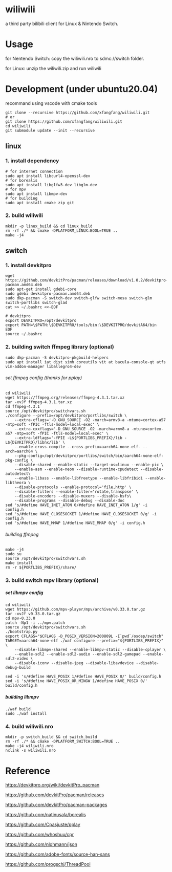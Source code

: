 # wiliwili

a third party bilibili client for Linux & Nintendo Switch.

# Usage

for Nentendo Switch: copy the wiliwili.nro to sdmc://switch folder.

for Linux: unzip the wiliwili.zip and run wiliwili

# Development (under ubuntu20.04)

recommand using vscode with cmake tools

```
git clone --recursive https://github.com/xfangfang/wiliwili.git
# or
git clone https://github.com/xfangfang/wiliwili.git
cd wiliwili
git submodule update --init --recursive
```

## linux

### 1. install dependency

```
# for internet connection
sudo apt install libcurl4-openssl-dev
# for borealis
sudo apt install libglfw3-dev libglm-dev
# for mpv
sudo apt install libmpv-dev
# for building
sudo apt install cmake zip git
```

### 2. build wiliwili

```
mkdir -p linux_build && cd linux_build
rm -rf ./* && cmake -DPLATFORM_LINUX:BOOL=TRUE ..
make -j4
```


## switch

### 1. install devkitpro

```
wget https://github.com/devkitPro/pacman/releases/download/v1.0.2/devkitpro-pacman.amd64.deb
sudo apt-get install gdebi-core
sudo gdebi devkitpro-pacman.amd64.deb
sudo dkp-pacman -S switch-dev switch-glfw switch-mesa switch-glm switch-portlibs switch-glad
cat >> ~/.bashrc <<-EOF

# devkitpro
export DEVKITPRO=/opt/devkitpro
export PATH=\$PATH:\$DEVKITPRO/tools/bin:\$DEVKITPRO/devkitA64/bin
EOF
source ~/.bashrc
```

### 2. building switch ffmpeg library (optional)

```
sudo dkp-pacman -S devkitpro-pkgbuild-helpers
sudo apt install iat dist simh coreutils vit at bacula-console-qt atfs vim-addon-manager liballegro4-dev
```

###### set ffmpeg config (thanks for pplay)

```
cd wiliwili
wget https://ffmpeg.org/releases/ffmpeg-4.3.1.tar.xz
tar -xvJf ffmpeg-4.3.1.tar.xz
cd ffmpeg-4.3.1
source /opt/devkitpro/switchvars.sh
./configure --prefix=/opt/devkitpro/portlibs/switch \
    --extra-cflags='-D_GNU_SOURCE -O2 -march=armv8-a -mtune=cortex-a57 -mtp=soft -fPIC -ftls-model=local-exec' \
    --extra-cxxflags='-D_GNU_SOURCE -O2 -march=armv8-a -mtune=cortex-a57 -mtp=soft -fPIC -ftls-model=local-exec' \
    --extra-ldflags='-fPIE -L${PORTLIBS_PREFIX}/lib -L${DEVKITPRO}/libnx/lib' \
    --enable-cross-compile --cross-prefix=aarch64-none-elf- --arch=aarch64 \
    --pkg-config=/opt/devkitpro/portlibs/switch/bin/aarch64-none-elf-pkg-config \
    --disable-shared --enable-static --target-os=linux --enable-pic \
    --enable-asm --enable-neon --disable-runtime-cpudetect --disable-autodetect\
    --enable-libass --enable-libfreetype --enable-libfribidi --enable-libtheora \
    --disable-protocols --enable-protocol='file,http' \
    --disable-filters --enable-filter='rotate,transpose' \
    --disable-encoders --disable-muxers --disable-bsfs\
    --disable-programs --disable-debug --disable-doc
sed 's/#define HAVE_INET_ATON 0/#define HAVE_INET_ATON 1/g' -i config.h
sed 's/#define HAVE_CLOSESOCKET 1/#define HAVE_CLOSESOCKET 0/g' -i config.h
sed 's/#define HAVE_MMAP 1/#define HAVE_MMAP 0/g' -i config.h
```

###### building ffmpeg

```
make -j4
sudo su
source /opt/devkitpro/switchvars.sh
make install
rm -r ${PORTLIBS_PREFIX}/share/
```

### 3. build switch mpv library (optional)

##### set libmpv config

```
cd wiliwili
wget https://github.com/mpv-player/mpv/archive/v0.33.0.tar.gz
tar -xvJf v0.33.0.tar.gz
cd mpv-0.33.0
patch -Np1 -i ../mpv.patch
source /opt/devkitpro/switchvars.sh
./bootstrap.py
export CFLAGS="$CFLAGS -D_POSIX_VERSION=200809L -I`pwd`/osdep/switch"
TARGET=aarch64-none-elf ./waf configure --prefix="${PORTLIBS_PREFIX}" \
    --disable-libmpv-shared --enable-libmpv-static --disable-cplayer \
    --enable-sdl2 --enable-sdl2-audio --enable-sdl2-gamepad --enable-sdl2-video \
    --disable-iconv --disable-jpeg --disable-libavdevice --disable-debug-build

sed -i 's/#define HAVE_POSIX 1/#define HAVE_POSIX 0/' build/config.h
sed -i 's/#define HAVE_POSIX_OR_MINGW 1/#define HAVE_POSIX 0/' build/config.h
```

##### building libmpv

```
./waf build
sudo ./waf install
```

### 4. build wiliwili.nro

```
mkdir -p switch_build && cd switch_build
rm -rf ./* && cmake -DPLATFORM_SWITCH:BOOL=TRUE ..
make -j4 wiliwili.nro
nxlink -s wiliwili.nro
```

# Reference

https://devkitpro.org/wiki/devkitPro_pacman

https://github.com/devkitPro/pacman/releases

https://github.com/devkitPro/pacman-packages

https://github.com/natinusala/borealis

https://github.com/Cpasjuste/pplay

https://github.com/whoshuu/cpr

https://github.com/nlohmann/json

https://github.com/adobe-fonts/source-han-sans

https://github.com/progschj/ThreadPool

